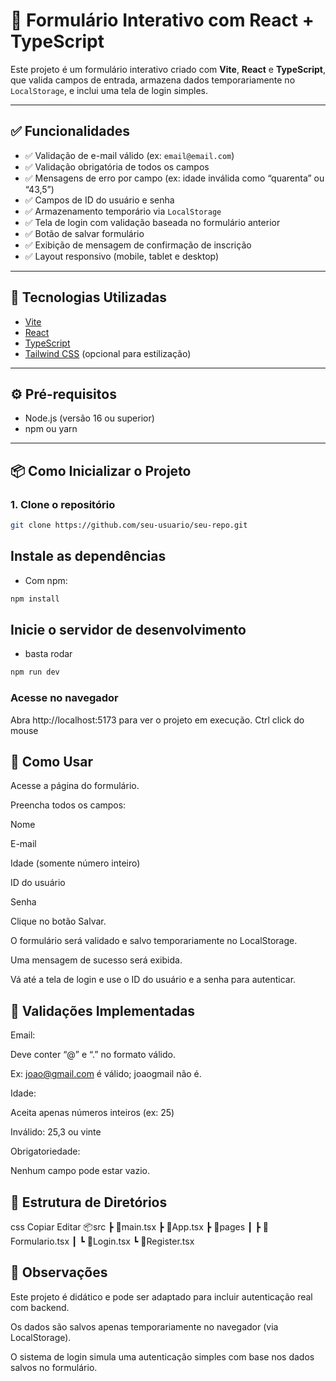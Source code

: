 # 📝 Formulário Interativo com React + TypeScript

Este projeto é um formulário interativo criado com **Vite**, **React** e **TypeScript**, que valida campos de entrada, armazena dados temporariamente no `LocalStorage`, e inclui uma tela de login simples.

---

## ✅ Funcionalidades

- ✅ Validação de e-mail válido (ex: `email@email.com`)
- ✅ Validação obrigatória de todos os campos
- ✅ Mensagens de erro por campo (ex: idade inválida como “quarenta” ou “43,5”)
- ✅ Campos de ID do usuário e senha
- ✅ Armazenamento temporário via `LocalStorage`
- ✅ Tela de login com validação baseada no formulário anterior
- ✅ Botão de salvar formulário
- ✅ Exibição de mensagem de confirmação de inscrição
- ✅ Layout responsivo (mobile, tablet e desktop)

---

## 🚀 Tecnologias Utilizadas

- [Vite](https://vitejs.dev/)
- [React](https://react.dev/)
- [TypeScript](https://www.typescriptlang.org/)
- [Tailwind CSS](https://tailwindcss.com/) (opcional para estilização)

---

## ⚙️ Pré-requisitos

- Node.js (versão 16 ou superior)
- npm ou yarn

---

## 📦 Como Inicializar o Projeto

### 1. Clone o repositório

```bash
git clone https://github.com/seu-usuario/seu-repo.git
```

## Instale as dependências
- Com npm:

```bash
npm install
```

## Inicie o servidor de desenvolvimento

- basta rodar
```bash
npm run dev
```
### Acesse no navegador
Abra http://localhost:5173 para ver o projeto em execução.
Ctrl click do mouse


## 🧪 Como Usar
Acesse a página do formulário.

Preencha todos os campos:

Nome

E-mail

Idade (somente número inteiro)

ID do usuário

Senha

Clique no botão Salvar.

O formulário será validado e salvo temporariamente no LocalStorage.

Uma mensagem de sucesso será exibida.

Vá até a tela de login e use o ID do usuário e a senha para autenticar.

## 🧠 Validações Implementadas
Email:

Deve conter “@” e “.” no formato válido.

Ex: joao@gmail.com é válido; joaogmail não é.

Idade:

Aceita apenas números inteiros (ex: 25)

Inválido: 25,3 ou vinte

Obrigatoriedade:

Nenhum campo pode estar vazio.

## 📁 Estrutura de Diretórios
css
Copiar
Editar
📦src
 ┣ 📜main.tsx
 ┣ 📜App.tsx
 ┣ 📂pages
 ┃ ┣ 📜Formulario.tsx
 ┃ ┗ 📜Login.tsx
   ┗ 📜Register.tsx
 

 ## 📌 Observações
Este projeto é didático e pode ser adaptado para incluir autenticação real com backend.

Os dados são salvos apenas temporariamente no navegador (via LocalStorage).

O sistema de login simula uma autenticação simples com base nos dados salvos no formulário.

